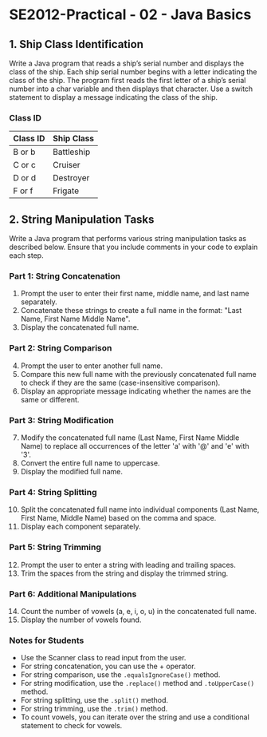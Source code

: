 # SE2012-Practical - 02 - Java Basics

## 1. Ship Class Identification

Write a Java program that reads a ship’s serial number and displays the class of the ship. Each ship serial number begins with a letter indicating the class of the ship. The program first reads the first letter of a ship’s serial number into a char variable and then displays that character. Use a switch statement to display a message indicating the class of the ship.

### Class ID

| Class ID | Ship Class  |
|----------|-------------|
| B or b   | Battleship  |
| C or c   | Cruiser     |
| D or d   | Destroyer   |
| F or f   | Frigate     |

## 2. String Manipulation Tasks

Write a Java program that performs various string manipulation tasks as described below. Ensure that you include comments in your code to explain each step.

### Part 1: String Concatenation

1. Prompt the user to enter their first name, middle name, and last name separately.
2. Concatenate these strings to create a full name in the format: "Last Name, First Name Middle Name".
3. Display the concatenated full name.

### Part 2: String Comparison

4. Prompt the user to enter another full name.
5. Compare this new full name with the previously concatenated full name to check if they are the same (case-insensitive comparison).
6. Display an appropriate message indicating whether the names are the same or different.

### Part 3: String Modification

7. Modify the concatenated full name (Last Name, First Name Middle Name) to replace all occurrences of the letter 'a' with '@' and 'e' with '3'.
8. Convert the entire full name to uppercase.
9. Display the modified full name.

### Part 4: String Splitting

10. Split the concatenated full name into individual components (Last Name, First Name, Middle Name) based on the comma and space.
11. Display each component separately.

### Part 5: String Trimming

12. Prompt the user to enter a string with leading and trailing spaces.
13. Trim the spaces from the string and display the trimmed string.

### Part 6: Additional Manipulations

14. Count the number of vowels (a, e, i, o, u) in the concatenated full name.
15. Display the number of vowels found.

### Notes for Students

- Use the Scanner class to read input from the user.
- For string concatenation, you can use the + operator.
- For string comparison, use the `.equalsIgnoreCase()` method.
- For string modification, use the `.replace()` method and `.toUpperCase()` method.
- For string splitting, use the `.split()` method.
- For string trimming, use the `.trim()` method.
- To count vowels, you can iterate over the string and use a conditional statement to check for vowels.
